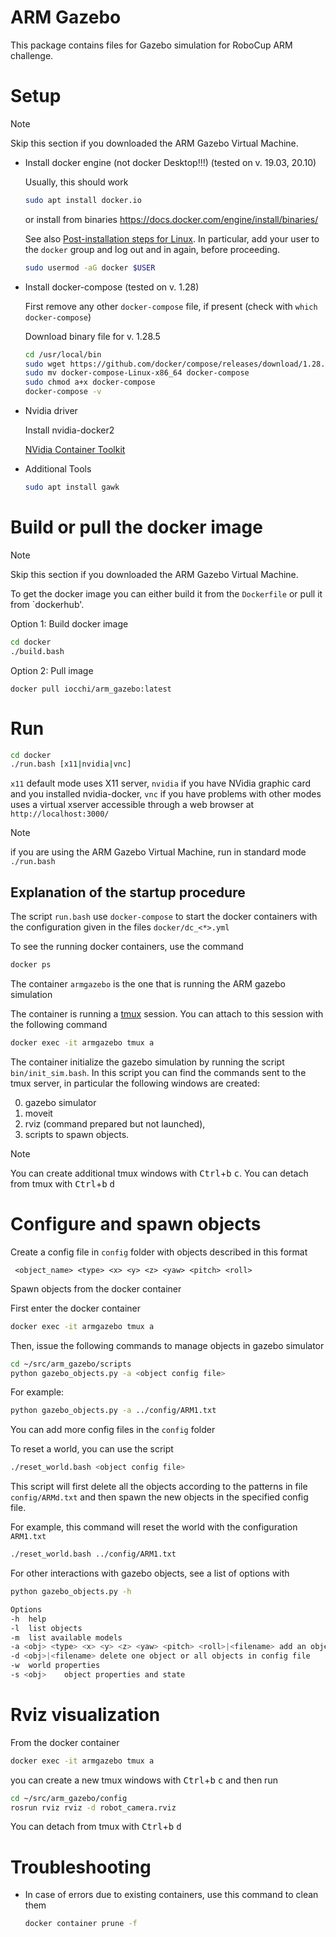# ARM Gazebo

This package contains files for Gazebo simulation for RoboCup ARM challenge.

# Setup

> [!NOTE]
> Skip this section if you downloaded the ARM Gazebo Virtual Machine.

* Install docker engine (not docker Desktop!!!)  (tested on v. 19.03, 20.10) 

    Usually, this should work

    ```bash    
    sudo apt install docker.io
    ```

    or install from binaries https://docs.docker.com/engine/install/binaries/

    See also 
    [Post-installation steps for Linux](https://docs.docker.com/install/linux/linux-postinstall/).
    In particular, add your user to the `docker` group and log out and in again, before proceeding.

    ```bash
    sudo usermod -aG docker $USER
    ```

* Install docker-compose (tested on v. 1.28)

    First remove any other `docker-compose` file, if present (check with `which docker-compose`)

    Download binary file for v. 1.28.5

    ```bash
    cd /usr/local/bin
    sudo wget https://github.com/docker/compose/releases/download/1.28.5/docker-compose-Linux-x86_64
    sudo mv docker-compose-Linux-x86_64 docker-compose
    sudo chmod a+x docker-compose
    docker-compose -v
    ```

* Nvidia driver

    Install nvidia-docker2

    [NVidia Container Toolkit](https://docs.nvidia.com/datacenter/cloud-native/container-toolkit/install-guide.html)


* Additional Tools
    ```bash
    sudo apt install gawk
    ```


# Build or pull the docker image

> [!NOTE]
> Skip this section if you downloaded the ARM Gazebo Virtual Machine.

To get the docker image you can either build it from the `Dockerfile` or pull it from `dockerhub'. 

Option 1: Build docker image

```bash	
cd docker
./build.bash
```

Option 2: Pull image

    docker pull iocchi/arm_gazebo:latest


# Run

```bash
cd docker
./run.bash [x11|nvidia|vnc]
```

`x11` default mode uses X11 server, `nvidia` if you have NVidia graphic card and you installed nvidia-docker, `vnc` if you have problems with other modes uses a virtual xserver accessible through a web browser at `http://localhost:3000/`

> [!NOTE]
> if you are using the ARM Gazebo Virtual Machine, run in standard mode `./run.bash`


## Explanation of the startup procedure

The script `run.bash` use `docker-compose` to start the docker containers with the configuration given in the files `docker/dc_<*>.yml`

To see the running docker containers, use the command

```bash
docker ps
```

The container `armgazebo` is the one that is running the ARM gazebo simulation

The container is running a [tmux](https://github.com/tmux/tmux/wiki) session. You can attach to this session with the following command

```bash
docker exec -it armgazebo tmux a
```

The container initialize the gazebo simulation by running the script `bin/init_sim.bash`.
In this script you can find the commands sent to the tmux server, in particular the following windows are created: 

0. gazebo simulator
1. moveit
2. rviz (command prepared but not launched),
3. scripts to spawn objects.

> [!NOTE]
> You can create additional tmux windows with <kbd>Ctrl</kbd>+<kbd>b</kbd> <kbd>c</kbd>. You can detach from tmux with <kbd>Ctrl</kbd>+<kbd>b</kbd> <kbd>d</kbd>






# Configure and spawn objects

Create a config file in `config` folder with objects described in this format

```
 <object_name> <type> <x> <y> <z> <yaw> <pitch> <roll>
```

Spawn objects from the docker container

First enter the docker container

```bash
docker exec -it armgazebo tmux a
```

Then, issue the following commands to manage objects in gazebo simulator

```bash
cd ~/src/arm_gazebo/scripts
python gazebo_objects.py -a <object config file>
```

For example:

```bash
python gazebo_objects.py -a ../config/ARM1.txt
```

You can add more config files in the `config` folder

To reset a world, you can use the script

```bash
./reset_world.bash <object config file>
```

This script will first delete all the objects according to the patterns
in file `config/ARMd.txt` and then spawn the new objects in the specified
config file.

For example, this command will reset the world with the configuration `ARM1.txt`

```bash
./reset_world.bash ../config/ARM1.txt
```

For other interactions with gazebo objects, see a list of options with

```bash
python gazebo_objects.py -h

Options
-h	help
-l	list objects
-m	list available models
-a <obj> <type> <x> <y> <z> <yaw> <pitch> <roll>|<filename>	add an object or all objects in config file
-d <obj>|<filename>	delete one object or all objects in config file
-w	world properties
-s <obj>	object properties and state
```

# Rviz visualization

From the docker container

```bash
docker exec -it armgazebo tmux a
```

you can create a new tmux windows with <kbd>Ctrl</kbd>+<kbd>b</kbd> <kbd>c</kbd> and then run

```bash
cd ~/src/arm_gazebo/config
rosrun rviz rviz -d robot_camera.rviz
```

You can detach from tmux with <kbd>Ctrl</kbd>+<kbd>b</kbd> <kbd>d</kbd>

# Troubleshooting

* In case of errors due to existing containers, use this command to clean them

    ```bash
    docker container prune -f
    ```

